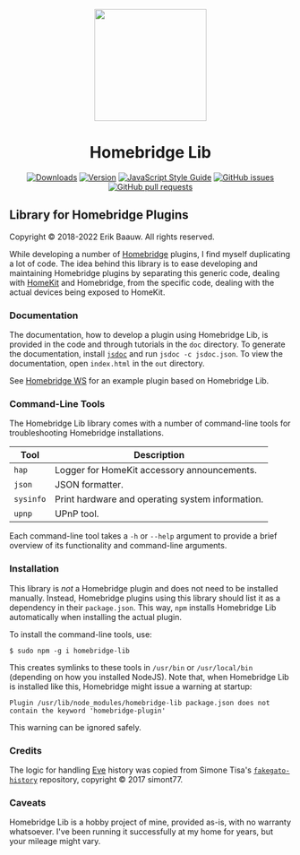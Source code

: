 <p align="center">
  <img src="homebridge-lib.png" height="200px">  
</p>
<span align="center">

# Homebridge Lib
[![Downloads](https://img.shields.io/npm/dt/homebridge-lib.svg)](https://www.npmjs.com/package/homebridge-lib)
[![Version](https://img.shields.io/npm/v/homebridge-lib.svg)](https://www.npmjs.com/package/homebridge-lib)
[![JavaScript Style Guide](https://img.shields.io/badge/code_style-standard-brightgreen.svg)](https://standardjs.com)
[![GitHub issues](https://img.shields.io/github/issues/ebaauw/homebridge-lib)](https://github.com/ebaauw/homebridge-lib/issues)
[![GitHub pull requests](https://img.shields.io/github/issues-pr/ebaauw/homebridge-lib)](https://github.com/ebaauw/homebridge-lib/pulls)

</span>

## Library for Homebridge Plugins
Copyright © 2018-2022 Erik Baauw. All rights reserved.

While developing a number of [Homebridge](https://github.com/homebridge/homebridge) plugins, I find myself duplicating a lot of code.
The idea behind this library is to ease developing and maintaining Homebridge plugins by separating this generic code, dealing with [HomeKit](http://www.apple.com/ios/home/) and Homebridge, from the specific code, dealing with the actual devices being exposed to HomeKit.

### Documentation
The documentation, how to develop a plugin using Homebridge Lib, is provided in the code and through tutorials in the `doc` directory.
To generate the documentation, install [`jsdoc`](https://github.com/jsdoc3/jsdoc) and run `jsdoc -c jsdoc.json`.
To view the documentation, open `index.html` in the `out` directory.  

See [Homebridge WS](https://github.com/ebaauw/homebridge-ws) for an example plugin based on Homebridge Lib.

### Command-Line Tools
The Homebridge Lib library comes with a number of command-line tools for troubleshooting Homebridge installations.

Tool      | Description
--------- | -----------
`hap`     | Logger for HomeKit accessory announcements.
`json`    | JSON formatter.
`sysinfo` | Print hardware and operating system information.
`upnp`    | UPnP tool.

Each command-line tool takes a `-h` or `--help` argument to provide a brief overview of its functionality and command-line arguments.

### Installation
This library is _not_ a Homebridge plugin and does not need to be installed manually.
Instead, Homebridge plugins using this library should list it as a dependency in their `package.json`.
This way, `npm` installs Homebridge Lib automatically when installing the actual plugin.

To install the command-line tools, use:
```
$ sudo npm -g i homebridge-lib
```
This creates symlinks to these tools in `/usr/bin` or `/usr/local/bin` (depending on how you installed NodeJS).
Note that, when Homebridge Lib is installed like this, Homebridge might issue a warning at startup:
```
Plugin /usr/lib/node_modules/homebridge-lib package.json does not contain the keyword 'homebridge-plugin'
```
This warning can be ignored safely.

### Credits
The logic for handling [Eve](https://www.evehome.com/en/eve-app) history was copied from Simone Tisa's [`fakegato-history`](https://github.com/simont77/fakegato-history) repository, copyright © 2017 simont77.

### Caveats
Homebridge Lib is a hobby project of mine, provided as-is, with no warranty whatsoever.  I've been running it successfully at my home for years, but your mileage might vary.
